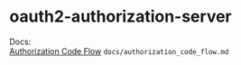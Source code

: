 # oauth2-authorization-server

Docs:
<br/>
[Authorization Code Flow](docs/authorization_code_flow.md) `docs/authorization_code_flow.md`
<br/>


